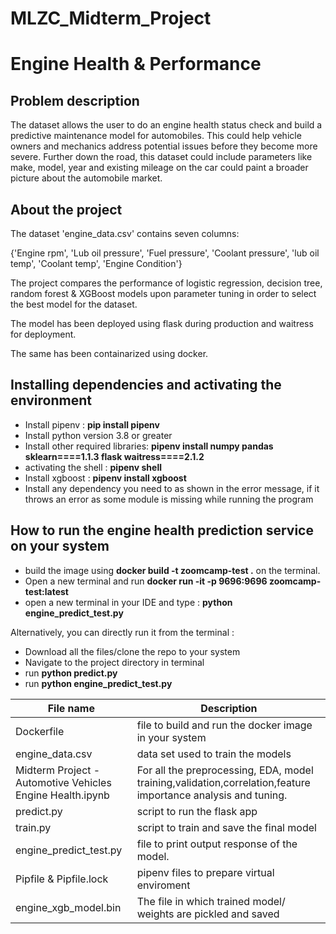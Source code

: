 # MLZC_Midterm_Project

# Engine Health & Performance
## Problem description
The dataset allows the user to do an engine health status check and build a predictive maintenance model for automobiles. This could help vehicle owners and mechanics address potential issues before they become more severe. Further down the road, this dataset could include parameters like make, model, year and existing mileage on the car could paint a broader picture about the automobile market.

## About the project

The dataset 'engine_data.csv' contains seven columns:

{'Engine rpm', 'Lub oil pressure', 'Fuel pressure', 'Coolant pressure',	'lub oil temp', 'Coolant temp',	'Engine Condition'}

The project compares the performance of logistic regression, decision tree, random forest & XGBoost models upon parameter tuning in order to select the best model for the dataset.

The model has been deployed using flask during production and waitress for deployment.    

The same has been containarized using docker.

## Installing dependencies and activating the environment

* Install pipenv : **pip install pipenv**
* Install python version 3.8 or greater
* Install other required libraries: **pipenv install numpy pandas sklearn====1.1.3 flask waitress====2.1.2**
* activating the shell : **pipenv shell**
* Install xgboost : **pipenv install xgboost**
* Install any dependency you need to as shown in the error message, if it throws an error as some module is missing while running the program


## How to run the engine health prediction service on your system


* build the image using  **docker build -t zoomcamp-test .** on the terminal.
* Open a new terminal and run **docker run -it -p 9696:9696 zoomcamp-test:latest**
* open a new terminal in your IDE and type : **python engine_predict_test.py**

Alternatively, you can directly run it from the terminal :

* Download all the files/clone the repo to your system
* Navigate to the project directory in terminal
* run **python predict.py**
* run **python engine_predict_test.py**


|File name|Description|
|---------|-------------------------------------------------------|
|Dockerfile | file to build and run the docker image in your system|
|engine_data.csv|data set used to train the models |
|Midterm Project - Automotive Vehicles Engine Health.ipynb|For all the preprocessing, EDA, model                                        training,validation,correlation,feature importance analysis and tuning.
|predict.py|script to run the flask app|
|train.py|script to train and save the final model|
|engine_predict_test.py| file to print output response of the model.|
|Pipfile & Pipfile.lock|pipenv files to prepare virtual enviroment| 
|engine_xgb_model.bin| The file in which trained model/ weights are pickled and saved|

